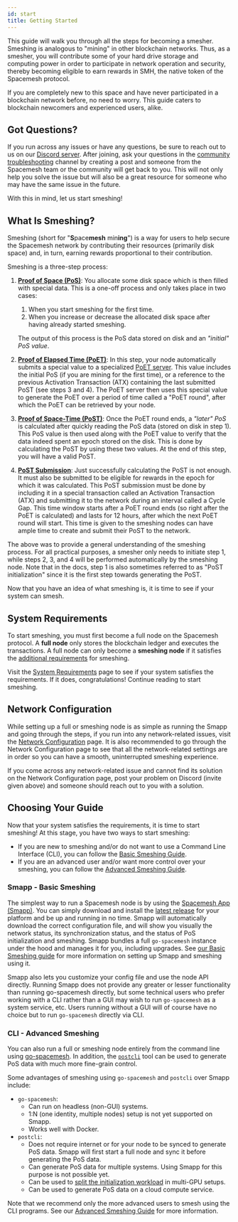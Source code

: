 ```yaml
---
id: start
title: Getting Started
---
```


This guide will walk you through all the steps for becoming a smesher. Smeshing is analogous to "mining" in other blockchain networks. Thus, as a smesher, you will contribute some of your hard drive storage and computing power in order to participate in network operation and security, thereby becoming eligible to earn rewards in SMH, the native token of the Spacemesh protocol.

If you are completely new to this space and have never participated in a blockchain network before, no need to worry. This guide caters to blockchain newcomers and experienced users, alike.

## Got Questions?

If you run across any issues or have any questions, be sure to reach out to us on our [Discord server](https://discord.gg/mq7KXvzc). After joining, ask your questions in the [community troubleshooting](https://discord.com/channels/623195163510046732/1141736098830229584) channel by creating a post and someone from the Spacemesh team or the community will get back to you. This will not only help you solve the issue but will also be a great resource for someone who may have the same issue in the future.

With this in mind, let us start smeshing!

## What Is Smeshing?

Smeshing (short for "**S**pace**mesh** min**ing**") is a way for users to help secure the Spacemesh network by contributing their resources (primarily disk space) and, in turn, earning rewards proportional to their contribution.

Smeshing is a three-step process:

1. **[Proof of Space (PoS)](../../learn/post.md/#proof-of-space)**: You allocate some disk space which is then filled with special data. This is a one-off process and only takes place in two cases:

    1. When you start smeshing for the first time.
    2. When you increase or decrease the allocated disk space after having already started smeshing.

    The output of this process is the PoS data stored on disk and an _"initial" PoS value_.
2. **[Proof of Elapsed Time (PoET)](../../learn/post.md/#proof-of-elapsed-time)**: In this step, your node automatically submits a special value to a specialized [PoET server](./smeshing_adv/poet.md). This value includes the initial PoS (if you are mining for the first time), or a reference to the previous Activation Transaction (ATX) containing the last submitted PoST (see steps 3 and 4). The PoET server then uses this special value to generate the PoET over a period of time called a "PoET round", after which the PoET can be retrieved by your node.
3. **[Proof of Space-Time (PoST)](../../learn/post.md/#proof-of-space-time)**: Once the PoET round ends, a _"later" PoS_ is calculated after quickly reading the PoS data (stored on disk in step 1). This PoS value is then used along with the PoET value to verify that the data indeed spent an epoch stored on the disk. This is done by calculating the PoST by using these two values. At the end of this step, you will have a valid PoST.
4. **[PoST Submission](../../learn/post.md/#proof-verification)**: Just successfully calculating the PoST is not enough. It must also be submitted to be eligible for rewards in the epoch for which it was calculated. This PoST submission must be done by including it in a special transaction called an Activation Transaction (ATX) and submitting it to the network during an interval called a Cycle Gap. This time window starts after a PoET round ends (so right after the PoET is calculated) and lasts for 12 hours, after which the next PoET round will start. This time is given to the smeshing nodes can have ample time to create and submit their PoST to the network.

The above was to provide a general understanding of the smeshing process. For all practical purposes, a smesher only needs to initiate step 1, while steps 2, 3, and 4 will be performed automatically by the smeshing node. Note that in the docs, step 1 is also sometimes referred to as "PoST initialization" since it is the first step towards generating the PoST.

Now that you have an idea of what smeshing is, it is time to see if your system can smesh.

## System Requirements

To start smeshing, you must first become a full node on the Spacemesh protocol. A **full node** only stores the blockchain ledger and executes the transactions. A full node can only become a **smeshing node** if it satisfies the [additional requirements](./requirements.md/#minimum-requirements-for-smeshing) for smeshing.

Visit the [System Requirements](./requirements.md) page to see if your system satisfies the requirements. If it does, congratulations! Continue reading to start smeshing.

## Network Configuration

While setting up a full or smeshing node is as simple as running the Smapp and going through the steps, if you run into any network-related issues, visit the [Network Configuration](./netconfig.md) page. It is also recommended to go through the Network Configuration page to see that all the network-related settings are in order so you can have a smooth, uninterrupted smeshing experience.

If you come across any network-related issue and cannot find its solution on the Network Configuration page, post your problem on Discord (invite given above) and someone should reach out to you with a solution.

## Choosing Your Guide

Now that your system satisfies the requirements, it is time to start smeshing! At this stage, you have two ways to start smeshing:

- If you are new to smeshing and/or do not want to use a Command Line Interface (CLI), you can follow the [Basic Smeshing Guide](./smeshing_basic/install.md).
- If you are an advanced user and/or want more control over your smeshing, you can follow the [Advanced Smeshing Guide](./smeshing_adv/setup.md).

### Smapp - Basic Smeshing

The simplest way to run a Spacemesh node is by using the [Spacemesh App (Smapp)](https://github.com/spacemeshos/smapp/). You can simply download and install the [latest release](https://github.com/spacemeshos/smapp/releases) for your platform and be up and running in no time. Smapp will automatically download the correct configuration file, and will show you visually the network status, its synchronization status, and the status of PoS initialization and smeshing. Smapp bundles a full `go-spacemesh` instance under the hood and manages it for you, including upgrades. See [our Basic Smeshing guide](./smeshing_basic/install.md) for more information on setting up Smapp and smeshing using it.

Smapp also lets you customize your config file and use the node API directly. Running Smapp does not provide any greater or lesser functionality than running go-spacemesh directly, but some technical users who prefer working with a CLI rather than a GUI may wish to run `go-spacemesh` as a system service, etc. Users running without a GUI will of course have no choice but to run `go-spacemesh` directly via CLI.

### CLI - Advanced Smeshing

You can also run a full or smeshing node entirely from the command line using [go-spacemesh](https://github.com/spacemeshos/go-spacemesh). In addition, the [`postcli`](https://github.com/spacemeshos/post/blob/develop/cmd/postcli/README.md) tool can be used to generate PoS data with much more fine-grain control.

Some advantages of smeshing using `go-spacemesh` and `postcli` over Smapp include:

- `go-spacemesh`:
    - Can run on headless (non-GUI) systems.
    - 1:N (one identity, multiple nodes) setup is not yet supported on Smapp.
    - Works well with Docker.
- `postcli`:
    - Does not require internet or for your node to be synced to generate PoS data. Smapp will first start a full node and sync it before generating the PoS data.
    - Can generate PoS data for multiple systems. Using Smapp for this purpose is not possible yet.
    - Can be used to [split the initialization workload](./smeshing_adv/setup.md/#parallel-initialization) in multi-GPU setups.
    - Can be used to generate PoS data on a cloud compute service.

Note that we recommend only the more advanced users to smesh using the CLI programs. See our [Advanced Smeshing Guide](./smeshing_adv/setup.md) for more information.
